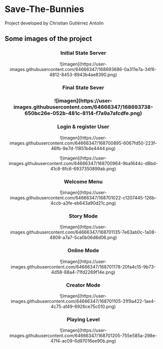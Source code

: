 # Save-The-Bunnies

Project developed by Christian Gutiérrez Antolín

<h2>Some images of the project</h2>

<h3><p align="center">Initial State Server</p></h3>

<p align="center">![imagen](https://user-images.githubusercontent.com/64666347/168693686-0a311e7a-34f6-4812-8453-8943b4ae8390.png)</p>

<h3><p align="center">Final State Sever</p><h3>

<p align="center">![imagen](https://user-images.githubusercontent.com/64666347/168693738-650bc26e-052b-481c-8114-f7a9a7afcdfe.png)</p>

<h3><p align="center">Login & register User</p></h3>

<p align="center">![imagen](https://user-images.githubusercontent.com/64666347/168700895-6067fd50-223f-46fb-9e7d-11851b4e4444.png)</p>

<p align="center">![imagen](https://user-images.githubusercontent.com/64666347/168700964-9ba1644c-d8bd-41c8-8fc6-6937350899ab.png)</p>

<h3><p align="center">Welcome Menu</p></h3>

<p align="center">![imagen](https://user-images.githubusercontent.com/64666347/168701022-c1207445-126b-4ccb-a3fe-eb643a90d21c.png)</p>

<h3><p align="center">Story Mode</p></h3>

<p align="center">![imagen](https://user-images.githubusercontent.com/64666347/168701135-7e63ab0c-1a08-4809-a7a7-5ca0b06d8d06.png)</p>

<h3><p align="center">Online Mode</p></h3>

<p align="center">![imagen](https://user-images.githubusercontent.com/64666347/168701178-20fa4c15-9b73-4d58-88a4-71fd2269f14e.png)</p>

<h3><p align="center">Creator Mode</p></h3>

<p align="center">![imagen](https://user-images.githubusercontent.com/64666347/168701105-31f9a422-1ae4-4c75-af49-6926ce75c010.png)</p>

<h3><p align="center">Playing Level</p></h3>

<p align="center">![imagen](https://user-images.githubusercontent.com/64666347/168701205-755e585a-298e-47f4-ac09-6d97016ee90b.png)</p>
